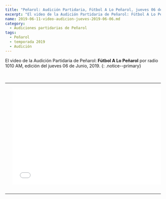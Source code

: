 ```yaml
---
title: "Peñarol: Audición Partidaria, Fútbol A Lo Peñarol, jueves 06 de Junio, 2019-06-06"
excerpt: "El video de la Audición Partidaria de Peñarol: Fútbol A Lo Peñarol por radio 1010 AM, edición del jueves 06 de Junio, 2019."
name: 2019-06-11-video-audicion-jueves-2019-06-06.md
category:
  - Audiciones partidarias de Peñarol
tags:
  - Peñarol
  - temporada 2019
  - Audición
---
```


El video de la Audición Partidaria de Peñarol: **Fútbol A Lo Peñarol** por radio 1010 AM, edición del jueves 06 de Junio, 2019.
{: .notice--primary}


<br>
<div id="media">
	<center>
		<table>
			<tbody>
  				<tr>
					<td height="13" width="21" background="{{ site.url }}/{{ site.baseurl }}/assets/images/12421152032.png"></td>
					<td height="13" background="{{ site.url }}/{{ site.baseurl }}/assets/images/55452124552.png"></td>
					<td height="13" width="21" background="{{ site.url }}/{{ site.baseurl }}/assets/images/45454787.png"></td>
  				</tr>
				<tr>
					<td width="21" background="{{ site.url }}/{{ site.baseurl }}/assets/images/21210212120.png"></td>
					<td>
						<iframe width="560" height="315" src="//ok.ru/videoembed/1293021219507" frameborder="0" allow="autoplay" allowfullscreen></iframe>
					</td>
    					<td width="21" background="{{ site.url }}/{{ site.baseurl }}/assets/images/203233451.png"></td>
  				</tr>
				<tr>
    					<td height="17" width="21" background="{{ site.url }}/{{ site.baseurl }}/assets/images/23121542.png"></td>
    					<td height="17" background="{{ site.url }}/{{ site.baseurl }}/assets/images/12345456.png"></td>
    					<td height="25" width="21" background="{{ site.url }}/{{ site.baseurl }}/assets/images/2656564.png"></td>
  				</tr>
			</tbody>
		</table>
	</center>
</div>
